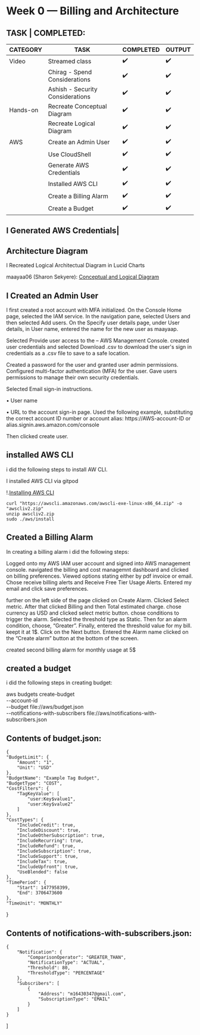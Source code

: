 # Week 0 — Billing and Architecture

## TASK | COMPLETED:



| CATEGORY | TASK | COMPLETED | OUTPUT | 
| --- | --- | --- | --- |
| Video | Streamed class | :heavy_check_mark: | :heavy_check_mark: |
| | Chirag - Spend Considerations | :heavy_check_mark:  | :heavy_check_mark: |
| | Ashish - Security Considerations | :heavy_check_mark:  | :heavy_check_mark: |
| Hands-on | Recreate Conceptual Diagram | :heavy_check_mark: | :heavy_check_mark: |
| | Recreate Logical Diagram | :heavy_check_mark: | :heavy_check_mark: |
| AWS | Create an Admin User | :heavy_check_mark: | :heavy_check_mark: |
| | Use CloudShell | :heavy_check_mark: | :heavy_check_mark: |
| | Generate AWS Credentials | :heavy_check_mark: |:heavy_check_mark: |
| | Installed AWS CLI | :heavy_check_mark: |:heavy_check_mark:  |
| | Create a Billing Alarm | :heavy_check_mark: | :heavy_check_mark: |
| | Create a Budget | :heavy_check_mark: | :heavy_check_mark: |




## I Generated AWS Credentials|

## Architecture Diagram

I Recreated Logical Architectual Diagram in Lucid Charts

maayaa06 (Sharon Sekyere): [Conceptual and Logical Diagram](https://lucid.app/lucidchart/110e6690-4013-4f7c-97f6-492366c3fc82/edit?invitationId=inv_e8818191-7dd1-4afa-b61c-4d075528a485&page=0_0#)


## I Created an Admin User

I first created a root account with MFA initialized. 
On the Console Home page, selected the IAM service.
In the navigation pane, selected Users and then selected Add users.
On the Specify user details page, under User details, in User name, entered the name for the new user as maayaap.

Selected Provide user access to the – AWS Management Console.
created user credentials and
selected Download .csv to download the user's sign in credentials as a .csv file to save to a safe location.
 
Created a password for the user and
granted user admin permissions.
Configured multi-factor authentication (MFA) for the user.
Gave users permissions to manage their own security credentials.

Selected Email sign-in instructions. 

•	User name

•	URL to the account sign-in page. Used the following example, substituting the correct account ID number or account alias:
https://AWS-account-ID or alias.signin.aws.amazon.com/console

Then clicked create user.





## installed AWS CLI

i did the following steps to install AW CLI.

I installed AWS CLI via gitpod

!.[Installing AWS CLI](assets/)

```
curl "https://awscli.amazonaws.com/awscli-exe-linux-x86_64.zip" -o "awscliv2.zip"
unzip awscliv2.zip
sudo ./aws/install
```

## Created a Billing Alarm

In creating a billing alarm i did the following steps:

Logged onto my AWS IAM user account and
signed into AWS management console.
navigated the billing and cost managemnt dashboard and
clicked on billing preferences.
Viewed options stating either by pdf invoice or email.
Chose receive billing alerts and Receive Free Tier Usage Alerts.
Entered my email and click save preferences.

further on the left side of the page clicked on Create Alarm.
Clicked Select metric.
After that clicked Billing and then Total estimated charge.
chose currency as USD and clicked  select metric button.
chose conditions to trigger the alarm. 
Selected the threshold type as Static.
Then for an alarm condition, choose, “Greater”. 
Finally, entered the threshold value for my bill.
 keept it at 1$. 
 Click on the Next button.
Entered the Alarm name
clicked on the “Create alarm” button at the bottom of the screen.

created second billing alarm for monthly usage at 5$


## created a budget

i did the following steps in creating budget:


aws budgets create-budget \
    --account-id  \
    --budget file://aws/budget.json \
    --notifications-with-subscribers file://aws/notifications-with-subscribers.json
    
    
 ## Contents of budget.json:
    
    {
    "BudgetLimit": {
        "Amount": "1",
        "Unit": "USD"
    },
    "BudgetName": "Example Tag Budget",
    "BudgetType": "COST",
    "CostFilters": {
        "TagKeyValue": [
            "user:Key$value1",
            "user:Key$value2"
        ]
    },
    "CostTypes": {
        "IncludeCredit": true,
        "IncludeDiscount": true,
        "IncludeOtherSubscription": true,
        "IncludeRecurring": true,
        "IncludeRefund": true,
        "IncludeSubscription": true,
        "IncludeSupport": true,
        "IncludeTax": true,
        "IncludeUpfront": true,
        "UseBlended": false
    },
    "TimePeriod": {
        "Start": 1477958399,
        "End": 3706473600
    },
    "TimeUnit": "MONTHLY"
}


## Contents of notifications-with-subscribers.json:



    {
        "Notification": {
            "ComparisonOperator": "GREATER_THAN",
            "NotificationType": "ACTUAL",
            "Threshold": 80,
            "ThresholdType": "PERCENTAGE"
        },
        "Subscribers": [
            {
                "Address": "m16430347@gmail.com",
                "SubscriptionType": "EMAIL"
            }
        ]
    }
]

